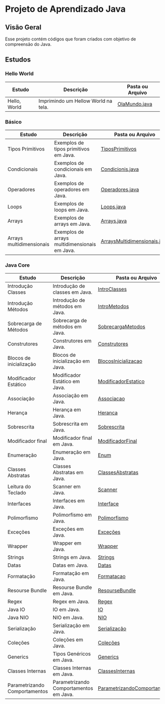 # Projeto de Aprendizado Java

## Visão Geral

Esse projeto contém códigos que foram criados com objetivo de compreensão do Java.

## Estudos

### Hello World

| Estudo       | Descrição                           | Pasta ou Arquivo                                                      |
|--------------|-------------------------------------|-----------------------------------------------------------------------|
| Hello, World | Imprimindo um Hellow World na tela. | [OlaMundo.java](src/com/nicolasmoraes/learnjava/basics/OlaMundo.java) |

### Básico

| Estudo                   | Descrição                                     | Pasta ou Arquivo                                                                                    |
|--------------------------|-----------------------------------------------|-----------------------------------------------------------------------------------------------------|
| Tipos Primitivos         | Exemplos de tipos primitivos em Java.         | [TiposPrimitivos](src/com/nicolasmoraes/learnjava/basics/TiposPrimitivos.java)                      |
| Condicionais             | Exemplos de condicionais em Java.             | [Condicionis.java](src/com/nicolasmoraes/learnjava/basics/Condicionais.java)                        |
| Operadores               | Exemplos de operadores em Java.               | [Operadores.java](src/com/nicolasmoraes/learnjava/basics/Operadores.java)                           |
| Loops                    | Exemplos de loops em Java.                    | [Loops.java](src/com/nicolasmoraes/learnjava/basics/Loops.java)                                     |
| Arrays                   | Exemplos de arrays em Java.                   | [Arrays.java](src/com/nicolasmoraes/learnjava/basics/Arrays.java)                                   |
| Arrays multidimensionais | Exemplos de arrays multidimensionais em Java. | [ArraysMultidimensionais.java](src/com/nicolasmoraes/learnjava/basics/ArraysMultidimensionais.java) |

### Java Core

| Estudo                        | Descrição                        | Pasta ou Arquivo                                                                          |
|-------------------------------|----------------------------------|-------------------------------------------------------------------------------------------|
| Introdução Classes            | Introdução de classes em Java.   | [IntroClasses](src/com/nicolasmoraes/learnjava/javacore/Aintroclasses)                    |
| Introdução Métodos            | Introdução de métodos em Java.   | [IntroMetodos](src/com/nicolasmoraes/learnjava/javacore/Bintrometodos)                    |
| Sobrecarga de Métodos         | Sobrecarga de métodos em Java.   | [SobrecargaMetodos](src/com/nicolasmoraes/learnjava/javacore/Csobrecargametodos)          |
| Construtores                  | Construtores em Java.            | [Construtores](src/com/nicolasmoraes/learnjava/javacore/Dconstrutores)                    |
| Blocos de inicialização       | Blocos de inicialização em Java. | [BlocosInicializacao](src/com/nicolasmoraes/learnjava/javacore/Eblocosinicializacao)      |
| Modificador Estático          | Modificador Estático em Java.    | [ModificadorEstatico](src/com/nicolasmoraes/learnjava/javacore/Fmodificadorestatico)      |
| Associação                    | Associação em Java.              | [Associacao](src/com/nicolasmoraes/learnjava/javacore/Gassociacao)                        |
| Herança                       | Herança em Java.                 | [Heranca](src/com/nicolasmoraes/learnjava/javacore/Hheranca)                              |
| Sobrescrita                   | Sobrescrita em Java.             | [Sobrescrita](src/com/nicolasmoraes/learnjava/javacore/Isobrescrita)                      |
| Modificador final             | Modificador final em Java.       | [ModificadorFinal](src/com/nicolasmoraes/learnjava/javacore/Jmodificadorfinal)            |
| Enumeração                    | Enumeração em Java.              | [Enum](src/com/nicolasmoraes/learnjava/javacore/Kenum)                                    |
| Classes Abstratas             | Classes Abstratas em Java.       | [ClassesAbstratas](src/com/nicolasmoraes/learnjava/javacore/Lclassesabstratas)            |
| Leitura do Teclado            | Scanner em Java.                 | [Scanner](src/com/nicolasmoraes/learnjava/javacore/LeituraDoTeclado)                      |
| Interfaces                    | Interfaces em Java.              | [Interface](src/com/nicolasmoraes/learnjava/javacore/Minterfaces)                         |
| Polimorfismo                  | Polimorfismo em Java.            | [Polimorfismo](src/com/nicolasmoraes/learnjava/javacore/Npolimorfismo)                    |
| Exceções                      | Exceções em Java.                | [Exceções](src/com/nicolasmoraes/learnjava/javacore/Oexception)                           |
| Wrapper                       | Wrapper em Java.                 | [Wrapper](src/com/nicolasmoraes/learnjava/javacore/Pwrapper)                              |
| Strings                       | Strings em Java.                 | [Strings](src/com/nicolasmoraes/learnjava/javacore/Qstring)                               |
| Datas                         | Datas em Java.                   | [Datas](src/com/nicolasmoraes/learnjava/javacore/Rdatas)                                  |
| Formatação                    | Formatação em Java.              | [Formatacao](src/com/nicolasmoraes/learnjava/javacore/Sformatacao)                        |
| Resourse Bundle               | Resourse Bundle em Java.         | [ResourseBundle](src/com/nicolasmoraes/learnjava/javacore/Tresoursebundle)                |
| Regex                         | Regex em Java.                   | [Regex](src/com/nicolasmoraes/learnjava/javacore/Uregex)                                  |
| Java IO                       | IO em Java.                      | [IO](src/com/nicolasmoraes/learnjava/javacore/Vio)                                        |
| Java NIO                      | NIO em Java.                     | [NIO](src/com/nicolasmoraes/learnjava/javacore/Wnio)                                      |
| Serialização                  | Serialização em Java.            | [Serialização](src/com/nicolasmoraes/learnjava/javacore/Xserializacao)                    |
| Coleções                      | Coleções em Java.                | [Coleções](src/com/nicolasmoraes/learnjava/javacore/Ycolecoes)                            |
| Generics                      | Tipos Genéricos em Java.         | [Generics](src/com/nicolasmoraes/learnjava/javacore/Zgenerics)                            |
| Classes Internas              | Classes Internas em Java.        | [ClassesInternas](src/com/nicolasmoraes/learnjava/javacore/ZZAclassesinternas)            |
| Parametrizando Comportamentos | Parametrizando Comportamentos em Java.        | [ParametrizandoComportamentos](src/com/nicolasmoraes/learnjava/javacore/ZZBcomportamento) |

